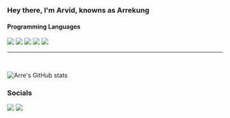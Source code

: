 ### Hey there, I'm Arvid, knowns as Arrekung

#### Programming Languages
![](https://img.shields.io/badge/HTML5-E34F26?style=for-the-badge&logo=html5&logoColor=white)
![](https://img.shields.io/badge/css3-1572B6?style=for-the-badge&logo=css3&logoColor=white)
![](https://img.shields.io/badge/JavaScript-222222?style=for-the-badge&logo=JavaScript&logoColor=yellow)
![](https://img.shields.io/badge/React-222222?style=for-the-badge&logo=React&logoColor=white)
![](https://img.shields.io/badge/Lua-2C2D72?style=for-the-badge&logo=Lua&logoColor=white)

---

<br />

![Arre's GitHub stats](https://github-readme-stats.vercel.app/api?username=arre-scripts&theme=dark&show_icons=true&layout=compact&hide_border=true)



### Socials

[<img src="https://img.shields.io/badge/Twitch-6441a5?style=for-the-badge&logo=Twitch&logoColor=white"/>][twitch]
[<img src="https://img.shields.io/badge/Discord-7289da?style=for-the-badge&logo=Discord&logoColor=white"/>][discord]

[twitch]: https://twitch.tv/arrrekung1
[discord]: https://discord.gg/GqzKwHd3dv
